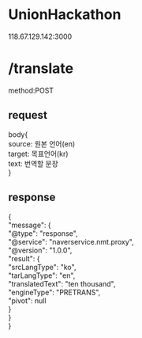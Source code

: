 # UnionHackathon  
118.67.129.142:3000  

# /translate  
method:POST   

## request  
body{  
	source: 원본 언어(en)  
	target: 목표언어(kr)  
	text: 번역할 문장  
}  

## response  
{  
	"message": {  
		"@type": "response",  
		"@service": "naverservice.nmt.proxy",  
		"@version": "1.0.0",  
		"result": {  
			"srcLangType": "ko",  
			"tarLangType": "en",  
			"translatedText": "ten thousand",  
			"engineType": "PRETRANS",  
			"pivot": null  
		}  
	}  
}  

